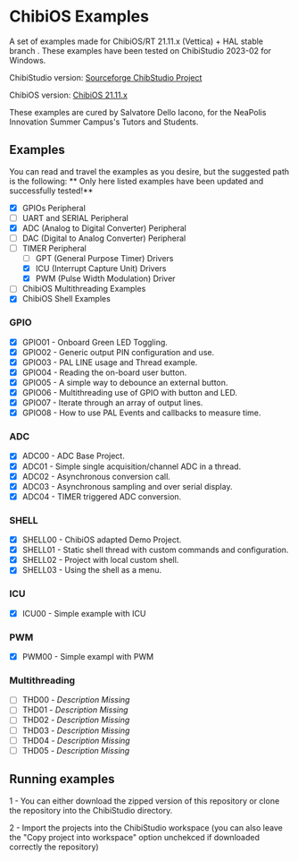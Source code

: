 # ChibiOS Examples
A set of examples made for ChibiOS/RT 21.11.x (Vettica) + HAL stable branch .
These examples have been tested on ChibiStudio 2023-02 for Windows. 

ChibiStudio version: [Sourceforge ChibStudio Project](https://sourceforge.net/projects/chibios/files/ChibiStudio%20Windows/ChibiStudio_Windows_2023-02.7z)

ChibiOS version: [ChibiOS 21.11.x](https://github.com/ChibiOS/ChibiOS/tree/stable_21.11.x)

These examples are cured by Salvatore Dello Iacono, for the NeaPolis Innovation Summer Campus's Tutors and Students.


## Examples
You can read and travel the examples as you desire, but the suggested path is the following:
** Only here listed examples have been updated and successfully tested!**

- [x] GPIOs Peripheral
- [ ] UART and SERIAL Peripheral
- [x] ADC (Analog to Digital Converter) Peripheral 
- [ ] DAC (Digital to Analog Converter) Peripheral 
- [ ] TIMER Peripheral
    - [ ] GPT (General Purpose Timer) Drivers
    - [x] ICU (Interrupt Capture Unit) Drivers
    - [x] PWM (Pulse Width Modulation) Driver
- [ ] ChibiOS Multithreading Examples 
- [x] ChibiOS Shell Examples

### GPIO
- [x] GPIO01 - Onboard Green LED Toggling.
- [x] GPIO02 - Generic output PIN configuration and use.
- [x] GPIO03 - PAL LINE usage and Thread example.
- [x] GPIO04 - Reading the on-board user button.
- [x] GPIO05 - A simple way to debounce an external button.
- [x] GPIO06 - Multithreading use of GPIO with button and LED.
- [x] GPIO07 - Iterate through an array of output lines.
- [x] GPIO08 - How to use PAL Events and callbacks to measure time.

### ADC
- [x] ADC00 - ADC Base Project.
- [x] ADC01 - Simple single acquisition/channel ADC in a thread.
- [x] ADC02 - Asynchronous conversion call.
- [x] ADC03 - Asynchronous sampling and over serial display.
- [x] ADC04 - TIMER triggered ADC conversion.

### SHELL
- [x] SHELL00 - ChibiOS adapted Demo Project.
- [x] SHELL01 - Static shell thread with custom commands and configuration.
- [x] SHELL02 - Project with local custom shell.
- [x] SHELL03 - Using the shell as a menu.

### ICU 
- [x] ICU00 - Simple example with ICU

### PWM
- [x] PWM00 - Simple exampl with PWM

### Multithreading 
- [ ] THD00 - *Description Missing*
- [ ] THD01 - *Description Missing*
- [ ] THD02 - *Description Missing*
- [ ] THD03 - *Description Missing*
- [ ] THD04 - *Description Missing*
- [ ] THD05 - *Description Missing*

## Running examples
1 - You can either download the zipped version of this repository or clone the repository into the ChibiStudio directory.

2 - Import the projects into the ChibiStudio workspace (you can also leave the "Copy project into workspace" option unchekced if downloaded correctly the repository)
